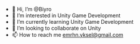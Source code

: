 - 👋 Hi, I’m @Biyro
- 👀 I’m interested in Unity Game Development
- 🌱 I’m currently learning Unity Game Development
- 💞️ I’m looking to collaborate on Unity
- 📫 How to reach me emrhn.yksel@gmail.com

